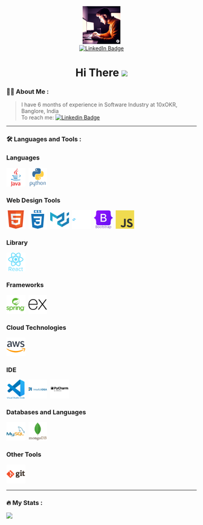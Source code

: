 <div id="header" align="center">
  <img src="https://github.com/ddhineshh/ddhineshh/blob/main/dhineshh.gif" width="100"/>
</div>

<div id="badges" align="center">
  <a href="https://www.linkedin.com/in/thirudhinesh/">
    <img src="https://img.shields.io/badge/LinkedIn-blue?style=for-the-badge&logo=linkedin&logoColor=white" alt="LinkedIn Badge"/>
  </a>
</div>



<h1 align="center">
  Hi There
  <img src="https://media.giphy.com/media/hvRJCLFzcasrR4ia7z/giphy.gif" width="30px"/>
</h1>

### :man_technologist: About Me :
> I have 6 months of experience in Software Industry at 10xOKR, Banglore, India <br>
> To reach me: [![Linkedin Badge](https://img.shields.io/badge/-Dhinesh-green?style=flat&logo=Linkedin&logoColor=white)](https://www.linkedin.com/in/thirudhinesh/)

<hr></hr>

### :hammer_and_wrench: Languages and Tools :
<div>
  <h3> Languages </h3>
  <img src="https://github.com/devicons/devicon/blob/master/icons/java/java-original-wordmark.svg" title="Java" alt="Java" width="50" height="50"/>&nbsp;
  <img src="https://github.com/devicons/devicon/blob/master/icons/python/python-original-wordmark.svg" title="Python" alt="Python" width="50" height="50"/>&nbsp;
  
  <h3> Web Design Tools </h3>
  <img src="https://github.com/devicons/devicon/blob/master/icons/html5/html5-original.svg" title="HTML5" alt="HTML5" width="50" height="50"/>&nbsp;
  <img src="https://github.com/devicons/devicon/blob/master/icons/css3/css3-plain-wordmark.svg"  title="CSS3" alt="CSS" width="50" height="50"/>&nbsp;
  <img src="https://github.com/devicons/devicon/blob/master/icons/materialui/materialui-original.svg" title="MaterialUI" alt="MaterialUI" width="50" height="50"/>&nbsp;
  <img src="https://github.com/devicons/devicon/blob/master/icons/tailwindcss/tailwindcss-original-wordmark.svg" title="TailwindCSS" alt="TailwindCSS" width="50" height="50"/>&nbsp;
  <img src="https://github.com/devicons/devicon/blob/master/icons/bootstrap/bootstrap-original-wordmark.svg" title="Bootstrap" alt="bootstrap" width="50" height="50"/>&nbsp;
  <img src="https://github.com/devicons/devicon/blob/master/icons/javascript/javascript-original.svg" title="JavaScript" alt="JavaScript" width="50" height="50"/>
  
  
  <h3> Library </h3>
  <img src="https://github.com/devicons/devicon/blob/master/icons/react/react-original-wordmark.svg" title="ReactJS" alt="ReactJS" width="50" height="50"/>&nbsp;
  
  <h3> Frameworks </h3>
  <img src="https://github.com/devicons/devicon/blob/master/icons/spring/spring-original-wordmark.svg" title="Spring" alt="Spring" width="50" height="50"/>&nbsp;
  <img src="https://github.com/devicons/devicon/blob/master/icons/express/express-original.svg" title="ExpressJS" alt="ExpressJS" width="50" height="50"/>&nbsp;
  
  <h3> Cloud Technologies </h3>
  <img src="https://github.com/devicons/devicon/blob/master/icons/amazonwebservices/amazonwebservices-original-wordmark.svg" title="aws" alt="aws" width="50" height="50"/>&nbsp;
  
  
  <h3> IDE </h3>
  <img src="https://github.com/devicons/devicon/blob/master/icons/vscode/vscode-original-wordmark.svg" title="VSCode" alt="VSCode" width="50" height="50"/>&nbsp;
  <img src="https://github.com/devicons/devicon/blob/master/icons/intellij/intellij-original-wordmark.svg" title="intelliJ" alt="intelliJ" width="50" height="50"/>&nbsp;
  <img src="https://github.com/devicons/devicon/blob/master/icons/pycharm/pycharm-original-wordmark.svg" title="pycharm" alt="pycharm" width="50" height="50"/>&nbsp;
  
  <h3> Databases and Languages </h3>
  <img src="https://github.com/devicons/devicon/blob/master/icons/mysql/mysql-original-wordmark.svg" title="mySQL"  alt="mySQL" width="50" height="50"/>&nbsp;
  <img src="https://github.com/devicons/devicon/blob/master/icons/mongodb/mongodb-original-wordmark.svg" title="MongoDB" alt="MongoDB" width="50" height="50"/>&nbsp;
  
  <h3> Other Tools </h3>
  <img src="https://github.com/devicons/devicon/blob/master/icons/git/git-original-wordmark.svg" title="Git" alt="Git" width="50" height="50"/>
</div>

<hr></hr>

### :fire: My Stats :
<img src="http://github-readme-streak-stats.herokuapp.com?user=ddhineshh&theme=dark&background=000000">
